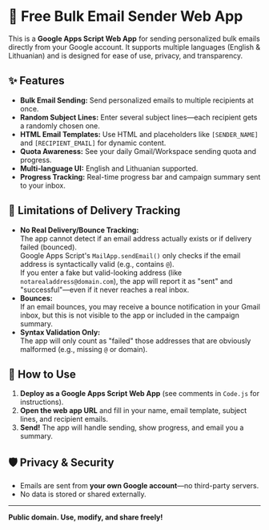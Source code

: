 # 📧 Free Bulk Email Sender Web App

This is a **Google Apps Script Web App** for sending personalized bulk emails directly from your Google account. It supports multiple languages (English & Lithuanian) and is designed for ease of use, privacy, and transparency.

## ✨ Features

- **Bulk Email Sending:** Send personalized emails to multiple recipients at once.
- **Random Subject Lines:** Enter several subject lines—each recipient gets a randomly chosen one.
- **HTML Email Templates:** Use HTML and placeholders like `[SENDER_NAME]` and `[RECIPIENT_EMAIL]` for dynamic content.
- **Quota Awareness:** See your daily Gmail/Workspace sending quota and progress.
- **Multi-language UI:** English and Lithuanian supported.
- **Progress Tracking:** Real-time progress bar and campaign summary sent to your inbox.

## 🚨 Limitations of Delivery Tracking

- **No Real Delivery/Bounce Tracking:**  
  The app cannot detect if an email address actually exists or if delivery failed (bounced).  
  Google Apps Script's `MailApp.sendEmail()` only checks if the email address is syntactically valid (e.g., contains `@`).  
  If you enter a fake but valid-looking address (like `notarealaddress@domain.com`), the app will report it as "sent" and "successful"—even if it never reaches a real inbox.
- **Bounces:**  
  If an email bounces, you may receive a bounce notification in your Gmail inbox, but this is not visible to the app or included in the campaign summary.
- **Syntax Validation Only:**  
  The app will only count as "failed" those addresses that are obviously malformed (e.g., missing `@` or domain).

## 🚀 How to Use

1. **Deploy as a Google Apps Script Web App** (see comments in `Code.js` for instructions).
2. **Open the web app URL** and fill in your name, email template, subject lines, and recipient emails.
3. **Send!** The app will handle sending, show progress, and email you a summary.

## 🛡️ Privacy & Security

- Emails are sent from **your own Google account**—no third-party servers.
- No data is stored or shared externally.

---

**Public domain. Use, modify, and share freely!**